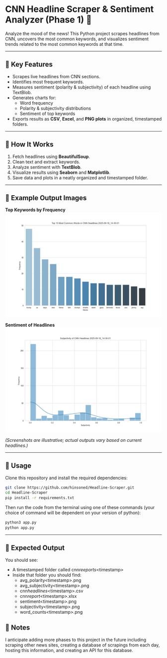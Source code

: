 # CNN Headline Scraper & Sentiment Analyzer (Phase 1) 📰

Analyze the mood of the news! This Python project scrapes headlines from CNN, uncovers the most common keywords, and visualizes sentiment trends related to the most common keywords at that time.

---

## 🔹 Key Features

- Scrapes live headlines from CNN sections.
- Identifies most frequent keywords.
- Measures sentiment (polarity & subjectivity) of each headline using TextBlob.
- Generates charts for:
  - Word frequency
  - Polarity & subjectivity distributions
  - Sentiment of top keywords
- Exports results as **CSV**, **Excel**, and **PNG plots** in organized, timestamped folders.

---

## 🔹 How It Works

1. Fetch headlines using **BeautifulSoup**.
2. Clean text and extract keywords.
3. Analyze sentiment with **TextBlob**.
4. Visualize results using **Seaborn** and **Matplotlib**.
5. Save data and plots in a neatly organized and timestamped folder.

---

## 🔹 Example Output Images

**Top Keywords by Frequency**  
![word_counts_example](screenshots/word_count_example.png)

**Sentiment of Headlines**  
![avg_polarity_example](screenshots/subjectivity_example.png)

_(Screenshots are illustrative; actual outputs vary based on current headlines.)_

---

## 🔹 Usage

Clone this repository and install the required dependencies:

```bash
git clone https://github.com/hinsoned/Headline-Scraper.git
cd Headline-Scraper
pip install -r requirements.txt

```

Then run the code from the terminal using one of these commands (your choice of command will be dependent on your version of python):

```bash
python3 app.py
python app.py
```

---

## 🔹 Expected Output

You should see:

- A timestamped folder called cnn*reeports*\<timestamp\>
- Inside that folder you should find:
  - avg_polarity\<timestamp\>.png
  - avg_subjectivity\<timestamp\>.png
  - cnn*headlines*\<timestamp\>.csv
  - cnn*report*\<timestamp\>.xlsx
  - sentiment\<timestamp\>.png
  - subjectivity\<timestamp\>.png
  - word_counts\<timestamp\>.png

## 🔹 Notes

I anticipate adding more phases to this project in the future including scraping other news sites, creating a database of scrapings from each day, hosting this information, and creating an API for this database.
